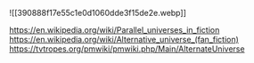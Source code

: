 ![[390888f17e55c1e0d1060dde3f15de2e.webp]]

https://en.wikipedia.org/wiki/Parallel_universes_in_fiction
https://en.wikipedia.org/wiki/Alternative_universe_(fan_fiction)
https://tvtropes.org/pmwiki/pmwiki.php/Main/AlternateUniverse
